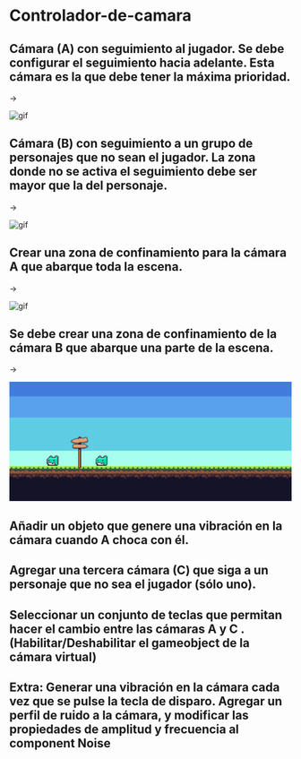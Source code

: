 # Controlador-de-camara
## Cámara (A) con seguimiento al jugador. Se debe configurar el seguimiento hacia adelante. Esta cámara es la que debe tener la máxima prioridad.

->

![gif](./GIF/camaraA.gif)

## Cámara (B) con seguimiento a un grupo de personajes que no sean el jugador. La zona donde no se activa el seguimiento debe ser mayor que la del personaje.

->

![gif](./GIF/camaraB.gif)

## Crear una zona de confinamiento para la cámara A que abarque toda la escena.

->

![gif](./GIF/confinamientoA.gif)

## Se debe crear una zona de confinamiento de la cámara B que abarque una parte de la escena.

->

![gif](./GIF/confinamientoB.gif)

## Añadir un objeto que genere una vibración en la cámara cuando A choca con él.

## Agregar una tercera cámara (C) que siga a un personaje que no sea el jugador (sólo uno).

## Seleccionar un conjunto de teclas que permitan hacer el cambio entre las cámaras A y C . (Habilitar/Deshabilitar el gameobject de la cámara virtual)

## Extra: Generar una vibración en la cámara cada vez que se pulse la tecla de disparo. Agregar un perfil de ruido a la cámara, y modificar las propiedades de amplitud y frecuencia al component Noise

